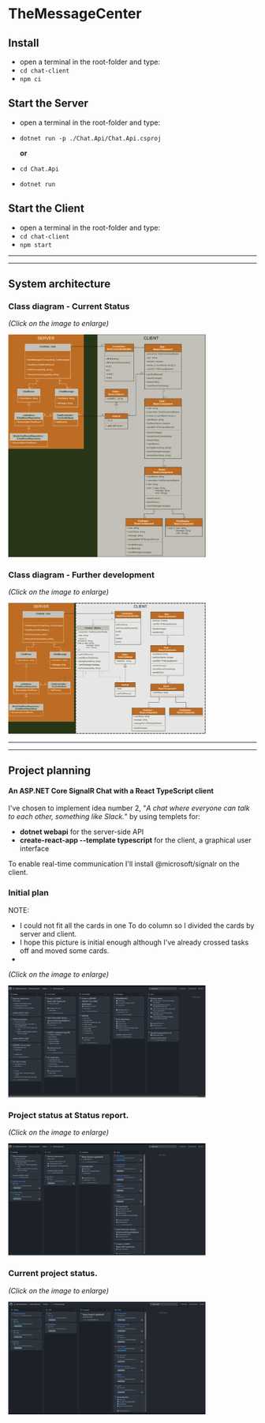 # TheMessageCenter
## Install
* open a terminal in the root-folder and type:
* ```cd chat-client``` 
* ```npm ci```
## Start the Server
* open a terminal in the root-folder and type:
* ```dotnet run -p ./Chat.Api/Chat.Api.csproj```

	**or**
* ```cd Chat.Api``` 
* ```dotnet run```
## Start the Client
* open a terminal in the root-folder and type:
* ```cd chat-client``` 
* ```npm start```
________________________________________________________________________________________________________________________________________________________________________________
________________________________________________________________________________________________________________________________________________________________________________
## System architecture

### Class diagram -  Current Status
*(Click on the image to enlarge)*

<img src="./Documentation/class-diagram.png" width="400px">

### Class diagram - Further development
*(Click on the image to enlarge)*

<img src="./Documentation/class-diagram-further-development.png" width="400px">

________________________________________________________________________________________________________________________________________________________________________________
________________________________________________________________________________________________________________________________________________________________________________
## Project planning
#### An ASP.NET Core SignalR Chat with a React TypeScript client
I've chosen to implement idea number 2, "*A chat where everyone can talk to each other, something like Slack.*" by using templets for:
* **dotnet webapi** for the server-side API
* **create-react-app --template typescript** for the client, a graphical user interface

To enable real-time communication I'll install @microsoft/signalr on the client.

### Initial plan
NOTE:
* I could not fit all the cards in one To do column so I divided the cards by server and client. 
* I hope this picture is initial enough although I've already crossed tasks off and moved some cards.
* 
*(Click on the image to enlarge)*

<img src="./Documentation/initial-plan.png" width="400px">

### Project status at Status report.
*(Click on the image to enlarge)*

<img src="./Documentation/status-report.png" width="400px">

### Current project status.
*(Click on the image to enlarge)*

<img src="./Documentation/current-status.png" width="400px">
